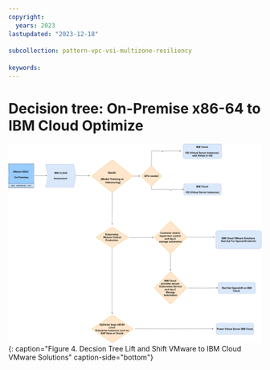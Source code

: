 ```yaml
---
copyright:
  years: 2023
lastupdated: "2023-12-18"

subcollection: pattern-vpc-vsi-multizone-resiliency

keywords:
---
```


# Decision tree: On-Premise x86-64 to IBM Cloud Optimize


![Pattern overview.](decisionmatrixoptimize.svg){: caption="Figure 4. Decsion Tree Lift and Shift VMware to IBM Cloud VMware Solutions" caption-side="bottom"}

|   |   |   |   |   |
|---|---|---|---|---|
